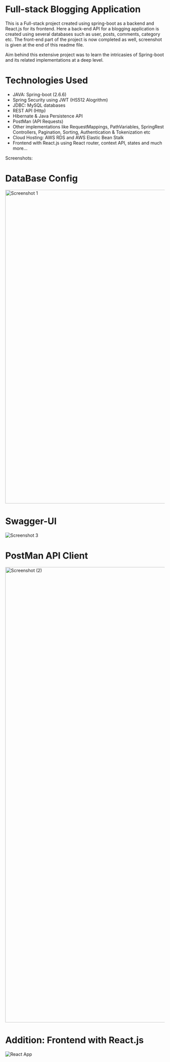 # Full-stack Blogging Application

This is a Full-stack project created using spring-boot as a backend and React.js for its frontend. Here a back-end API for a blogging application is created using several databases such as user, posts, comments, category etc.
The front-end part of the project is now completed as well, screenshot is given at the end of this readme file.

Aim behind this extensive project was to learn the intricasies of Spring-boot and its related implementations at a deep level.

# Technologies Used

- JAVA: Spring-boot (2.6.6)
- Spring Security using JWT (HS512 Alogrithm)
- JDBC: MySQL databases
- REST API (Http)
- Hibernate & Java Persistence API
- PostMan (API Requests)
- Other implementations like RequestMappings, PathVariables, SpringRest Controllers, Pagination, Sorting, Authentication & Tokenization etc
- Cloud Hosting: AWS RDS and AWS Elastic Bean Stalk
- Frontend with React.js using React router, context API, states and much more...

Screenshots:

# DataBase Config

<img width="992" alt="Screenshot 1" src="https://github.com/AnshGupta01/blog-app-apis/assets/26479077/88448405-c73d-49e3-bdc2-ad56c362c94e">

# Swagger-UI

![Screenshot 3](https://github.com/AnshGupta01/blog-app-apis/assets/26479077/325eb1dc-6485-4c1d-b0aa-984f577710b7)

# PostMan API Client

<img width="1440" alt="Screenshot (2)" src="https://github.com/AnshGupta01/blog-app-apis/assets/26479077/80e19648-f01e-4a44-aecd-0f7ca4a5aeb3">

# Addition: Frontend with React.js
![React App](https://github.com/AnshGupta01/Fullstack-Blogging-app/assets/26479077/4985af75-d639-4436-bfe9-1ff0e1ff952d)


